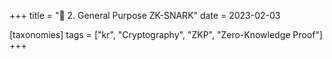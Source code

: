 +++
title = "📌 2. General Purpose ZK-SNARK"
date = 2023-02-03

[taxonomies]
tags = ["kr", "Cryptography", "ZKP", "Zero-Knowledge Proof"]
+++
